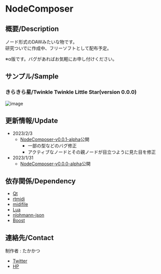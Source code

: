 # NodeComposer

## 概要/Description

ノード形式のDAWみたいな物です。  
研究ついでに作成中、フリーソフトとして配布予定。

※α版です。バグがあればお気軽にお申し付けください。

## サンプル/Sample

### きらきら星/Twinkle Twinkle Little Star(version 0.0.0)

![image](https://user-images.githubusercontent.com/69492517/215729738-f2457f04-e5ce-4281-82f3-248775d3b135.png)

## 更新情報/Update

- 2023/2/3
  - [NodeComposer-v0.0.1-alpha](https://github.com/Takakatsu/NodeComposer-Public/releases/tag/v0.0.1-alpha)公開
    - 一部の型などのバグ修正
    - アクティブなノードとその親ノードが目立つように見た目を修正
- 2023/1/31
  - [NodeComposer-v0.0.0-alpha](https://github.com/Takakatsu/NodeComposer-Public/releases/tag/v0.0.0-alpha)公開

## 依存関係/Dependency

- [Qt](https://www.qt.io/)
- [rtmidi](https://github.com/thestk/rtmidi)
- [midifile](https://github.com/craigsapp/midifile)
- [Lua](https://www.lua.org/)
- [nlohmann-json](https://github.com/nlohmann/json)
- [Boost](https://www.boost.org/)

## 連絡先/Contact

制作者 : たかかつ

- [Twitter](https://twitter.com/takakatsu_game)
- [HP](https://takakatsu.github.io/)
